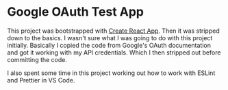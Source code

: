 # Google OAuth Test App

This project was bootstrapped with [Create React App](https://github.com/facebookincubator/create-react-app). Then it was stripped down to the basics. I wasn't sure what I was going to do with this project initially. Basically I copied the code from Google's OAuth documentation and got it working with my API credentials. Which I then stripped out before committing the code.

I also spent some time in this project working out how to work with ESLint and Prettier in VS Code.